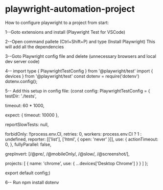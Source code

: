# playwright-automation-project
 
How to configure playwright to a project from start:
 
1--Goto extensions and install (Playwright Test for VSCode)
 
2--Open command pallete (Ctrl+Shift+P) and type (Install Playwright)
   This will add all the dependencies

3--Goto Playwright config file and delete (unnecessary browsers and local dev server code)

4-- import type { PlaywrightTestConfig } from '@playwright/test'
    import { devices } from '@playwright/test'
    const dotenv = require('dotenv')
    dotenv.config();
   
5-- Add this setup in config file:
   (const config: PlaywrightTestConfig = {
  testDir: './tests',

  timeout: 60 * 1000,

  expect: {
    timeout: 10000
  },

  reportSlowTests: null,

  forbidOnly: !!process.env.CI,
  retries: 0,
  workers: process.env.CI ? 1 : undefined,
  reporter: [['list'], ['html', { open: 'never' }]],
  use: {
    actionTimeout: 0,
  },
  fullyParallel: false,

  grepInvert: [/@pre/, /@mobileOnly/, /@slow/, /@screenshot/],

  projects: [
    {
      name: 'chrome',
      use: {
        ...devices['Desktop Chrome']
      }
    }
  ]
};

export default config;)

6-- Run npm install dotenv

